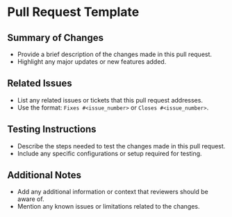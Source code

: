 # Pull Request Template

## Summary of Changes
- Provide a brief description of the changes made in this pull request.
- Highlight any major updates or new features added.

## Related Issues
- List any related issues or tickets that this pull request addresses.
- Use the format: `Fixes #<issue_number>` or `Closes #<issue_number>`.

## Testing Instructions
- Describe the steps needed to test the changes made in this pull request.
- Include any specific configurations or setup required for testing.

## Additional Notes
- Add any additional information or context that reviewers should be aware of.
- Mention any known issues or limitations related to the changes.

